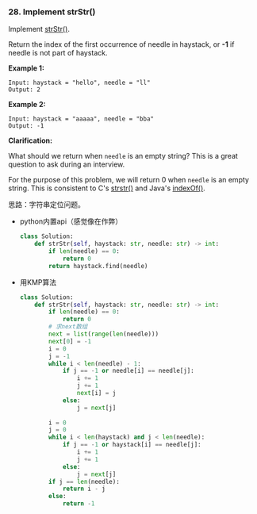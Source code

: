 ### 28. Implement strStr()

Implement [strStr()](http://www.cplusplus.com/reference/cstring/strstr/).

Return the index of the first occurrence of needle in haystack, or **-1** if needle is not part of haystack.

**Example 1:**

```
Input: haystack = "hello", needle = "ll"
Output: 2
```

**Example 2:**

```
Input: haystack = "aaaaa", needle = "bba"
Output: -1
```

**Clarification:**

What should we return when `needle` is an empty string? This is a great question to ask during an interview.

For the purpose of this problem, we will return 0 when `needle` is an empty string. This is consistent to C's [strstr()](http://www.cplusplus.com/reference/cstring/strstr/) and Java's [indexOf()](https://docs.oracle.com/javase/7/docs/api/java/lang/String.html#indexOf(java.lang.String)).

思路：字符串定位问题。

+ python内置api（感觉像在作弊）

    ```python
    class Solution:
        def strStr(self, haystack: str, needle: str) -> int:
            if len(needle) == 0:
                return 0
            return haystack.find(needle)
    ```

    

+ 用KMP算法

    ```python
    class Solution:
        def strStr(self, haystack: str, needle: str) -> int:
            if len(needle) == 0:
                return 0
            # 求next数组
            next = list(range(len(needle)))
            next[0] = -1
            i = 0
            j = -1
            while i < len(needle) - 1:
                if j == -1 or needle[i] == needle[j]:
                    i += 1
                    j += 1
                    next[i] = j
                else:
                    j = next[j]
            
            i = 0
            j = 0
            while i < len(haystack) and j < len(needle):
                if j == -1 or haystack[i] == needle[j]:
                    i += 1
                    j += 1
                else:
                    j = next[j]
            if j == len(needle):
                return i - j
            else:
                return -1
    ```

    

